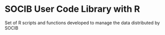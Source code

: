 # SOCIB User Code Library with R
Set of R scripts and functions developed to manage the data distributed by SOCIB
